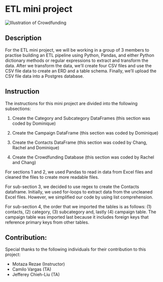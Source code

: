 # ETL mini project
![Illustration of Crowdfunding](https://knowledge.skema.edu/wp-content/uploads/2020/10/shutterstock_1356273047-2048x1365.jpg")
## Description
For the ETL mini project, we will be working in a group of 3 members to practise building an ETL pipeline using Python, Pandas, and either Python dictionary methods or regular expressions to extract and transform the data. After we transform the data, we'll create four CSV files and use the CSV file data to create an ERD and a table schema. Finally, we’ll upload the CSV file data into a Postgres database.

## Instruction
The instructions for this mini project are divided into the following subsections:

1. Create the Category and Subcategory DataFrames (this section was coded by Dominique)

2. Create the Campaign DataFrame (this section was coded by Dominique)

3. Create the Contacts DataFrame (this section was coded by Chang, Rachel and Dominique)

4. Create the Crowdfunding Database (this section was coded by Rachel and Chang)

For sections 1 and 2, we used Pandas to read in data from Excel files and cleaned the files to create more readable files.

For sub-section 3, we decided to use regex to create the Contacts dataframe. Initially, we used for-loops to extract data from the uncleaned Excel files. However, we simplified our code by using list comprehension. 

For sub-section 4, the order that we imported the tables is as follows: (1) contacts, (2) category, (3) subcategory and, lastly (4) campaign table. The campaign table was imported last because it includes foreign keys that reference primary keys from other tables.

## Contribution:
Special thanks to the following individuals for their contribution to this project:
- Motaza Rezae (Instructor)
- Camilo Vargas (TA)
- Jefferey Chieh-Liu (TA)
